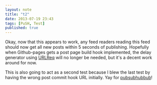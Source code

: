 ```yaml
---
layout: note
title: "t2"
date: 2013-07-19 23:43
tags: [PuSH, Test]
published: true
---
```

Okay, now that this appears to work, any feed readers reading this feed should now get all new posts within 5 seconds of publishing.  Hopefully when Github-pages gets a post page build hook implemented, the delay generator using [URLReq](http://ivanzuzak.info/urlreq/) will no longer be needed, but it's a decent work around for now.

This is also going to act as a second test because I blew the last test by having the wrong post commit hook URL initially.  Yay for [pubsubhubbub](http://www.youtube.com/watch?v=B5kHx0rGkec)!